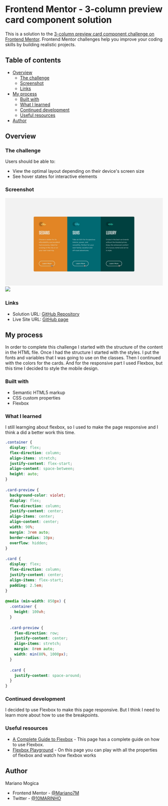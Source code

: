 # Frontend Mentor - 3-column preview card component solution

This is a solution to the [3-column preview card component challenge on Frontend Mentor](https://www.frontendmentor.io/challenges/3column-preview-card-component-pH92eAR2-). Frontend Mentor challenges help you improve your coding skills by building realistic projects. 

## Table of contents

- [Overview](#overview)
  - [The challenge](#the-challenge)
  - [Screenshot](#screenshot)
  - [Links](#links)
- [My process](#my-process)
  - [Built with](#built-with)
  - [What I learned](#what-i-learned)
  - [Continued development](#continued-development)
  - [Useful resources](#useful-resources)
- [Author](#author)


## Overview

### The challenge

Users should be able to:

- View the optimal layout depending on their device's screen size
- See hover states for interactive elements

### Screenshot

![](./screenshots/desktop-screenshot.jpg)
![](./screenshots/mobile-screenshot.jpg)

### Links

- Solution URL: [GitHub Repository](https://github.com/Mariano7M/3ColumnPreviewCard)
- Live Site URL: [GitHub page](https://mariano7m.github.io/3ColumnPreviewCard/)

## My process

In order to complete this challenge I started with the structure of the content in the HTML file. Once I had the structure I started with the styles. I put the fonts and variables that I was going to use on the classes. Then I continued with the colors for the cards. And for the responsive part I used Flexbox, but this time I decided to style the mobile design.

### Built with

- Semantic HTML5 markup
- CSS custom properties
- Flexbox

### What I learned

I still learnging about flexbox, so I used to make the page responsive and I think a did a better work this time.

```css
.container {
  display: flex;
  flex-direction: column;
  align-items: stretch;
  justify-content: flex-start;
  align-content: space-between;
  height: auto;
}

.card-preview {
  background-color: violet;
  display: flex;
  flex-direction: column;
  justify-content: center;
  align-items: center;
  align-content: center;
  width: 90%;
  margin: 3rem auto;
  border-radius: 10px;
  overflow: hidden;
}

.card {
  display: flex;
  flex-direction: column;
  justify-content: center;
  align-items: flex-start;
  padding: 2.5em;
}

@media (min-width: 850px) {
  .container {
    height: 100vh;
  }

  .card-preview {
    flex-direction: row;
    justify-content: center;
    align-items: stretch;
    margin: 8rem auto;
    width: min(80%, 1000px);
  }

  .card {
    justify-content: space-around;
  }
}


```

### Continued development

I decided tp use Flexbox to make this page responsive. But I think I need to learn more about how to use the breakpoints. 

### Useful resources

- [A Complete Guide to Flexbox](https://css-tricks.com/snippets/css/a-guide-to-flexbox/) - This page has a complete guide on how to use Flexbox.
- [Flexbox Playground](https://flexbox.tech/) - On this page you can play with all the properties of flexbox and watch how flexbox works

## Author

Mariano Mogica

- Frontend Mentor - [@Mariano7M](https://www.frontendmentor.io/profile/Mariano7M)
- Twitter - [@10MARINHO](https://twitter.com/10MARINHO)

